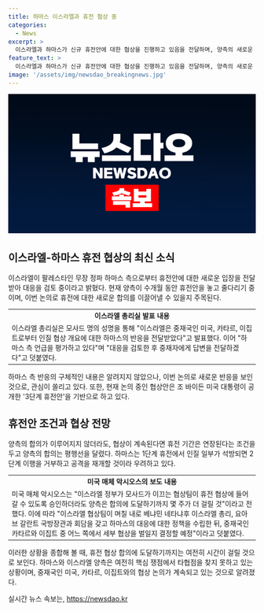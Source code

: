```yaml
---
title: 하마스 이스라엘과 휴전 협상 중
categories:
  - News
excerpt: >
  이스라엘과 하마스가 신규 휴전안에 대한 협상을 진행하고 있음을 전달하며, 양측의 새로운 입장과 대응에 관심이 모아지고 있다. 양측은 미국, 카타르, 이집트로부터 인질 협상 개요에 대한 의견을 전달받았으며, 휴전에 대한 새로운 합의를 모색하고 있음. 하마스는 전쟁 중단을 간절히 바라고 있으며, 이스라엘은 회피하려 하지만 유연한 요구를 하고 있어 양측의 합의가 평행선을 달리고 있는 상황. 논의 중인 협상안은 조 바이든 미국 대통령의 3단계 휴전안을 기반으로 진행되고 있으며, 어느 쪽에서 세부 협상을 진행할지에 대한 결정이 예정돼 있다.
feature_text: >
  이스라엘과 하마스가 신규 휴전안에 대한 협상을 진행하고 있음을 전달하며, 양측의 새로운 입장과 대응에 관심이 모아지고 있다. 양측은 미국, 카타르, 이집트로부터 인질 협상 개요에 대한 의견을 전달받았으며, 휴전에 대한 새로운 합의를 모색하고 있음. 하마스는 전쟁 중단을 간절히 바라고 있으며, 이스라엘은 회피하려 하지만 유연한 요구를 하고 있어 양측의 합의가 평행선을 달리고 있는 상황. 논의 중인 협상안은 조 바이든 미국 대통령의 3단계 휴전안을 기반으로 진행되고 있으며, 어느 쪽에서 세부 협상을 진행할지에 대한 결정이 예정돼 있다.
image: '/assets/img/newsdao_breakingnews.jpg'
---
```


<p><img src="/assets/img/newsdao_breakingnews.jpg" alt="cryptoinkorea 속보" /></p>

<h2 data-ke-size="size26">이스라엘-하마스 휴전 협상의 최신 소식</h2>

<p data-ke-size="size16">이스라엘이 팔레스타인 무장 정파 하마스 측으로부터 휴전안에 대한 새로운 입장을 전달받아 대응을 검토 중이라고 밝혔다. 현재 양측이 수개월 동안 휴전안을 놓고 줄다리기 중이며, 이번 논의로 휴전에 대한 새로운 합의를 이끌어낼 수 있을지 주목된다.</p>

<table>
  <tr>
    <td style="text-align: center; height: 17px;"><b>이스라엘 총리실 발표 내용</b></td>
  </tr>
  <tr>
    <td>이스라엘 총리실은 모사드 명의 성명을 통해 "이스라엘은 중재국인 미국, 카타르, 이집트로부터 인질 협상 개요에 대한 하마스의 반응을 전달받았다"고 발표했다. 이어 "하마스 측 언급을 평가하고 있다"며 "대응을 검토한 후 중재자에게 답변을 전달하겠다"고 덧붙였다.</td>
  </tr>
</table>

<p data-ke-size="size16">하마스 측 반응의 구체적인 내용은 알려지지 않았으나, 이번 논의로 새로운 반응을 보인 것으로, 관심이 쏠리고 있다. 또한, 현재 논의 중인 협상안은 조 바이든 미국 대통령이 공개한 '3단계 휴전안'을 기반으로 하고 있다.</p>

<h2 data-ke-size="size26">휴전안 조건과 협상 전망</h2>

<p data-ke-size="size16">양측의 합의가 이루어지지 않더라도, 협상이 계속된다면 휴전 기간은 연장된다는 조건을 두고 양측의 합의는 평행선을 달렸다. 하마스는 1단계 휴전에서 인질 일부가 석방되면 2단계 이행을 거부하고 공격을 재개할 것이라 우려하고 있다.</p>

<table>
  <tr>
    <td style="text-align: center; height: 17px;"><b>미국 매체 악시오스의 보도 내용</b></td>
  </tr>
  <tr>
    <td>미국 매체 악시오스는 "이스라엘 정부가 모사드가 이끄는 협상팀이 휴전 협상에 들어갈 수 있도록 승인하더라도 양측은 합의에 도달하기까지 몇 주가 더 걸릴 것"이라고 전했다. 이에 따라 "이스라엘 협상팀이 며칠 내로 베냐민 네타냐후 이스라엘 총리, 요아브 갈란트 국방장관과 회담을 갖고 하마스의 대응에 대한 정책을 수립한 뒤, 중재국인 카타르와 이집트 중 어느 쪽에서 세부 협상을 벌일지 결정할 예정"이라고 덧붙였다.</td>
  </tr>
</table>

<p data-ke-size="size16">이러한 상황을 종합해 볼 때, 휴전 협상 합의에 도달하기까지는 여전히 시간이 걸릴 것으로 보인다. 하마스와 이스라엘 양측은 여전히 핵심 쟁점에서 타협점을 찾지 못하고 있는 상황이며, 중재국인 미국, 카타르, 이집트와의 협상 논의가 계속되고 있는 것으로 알려졌다.</p>
실시간 뉴스 속보는, <a href="https://newsdao.kr" rel="dofollow">https://newsdao.kr</a>



